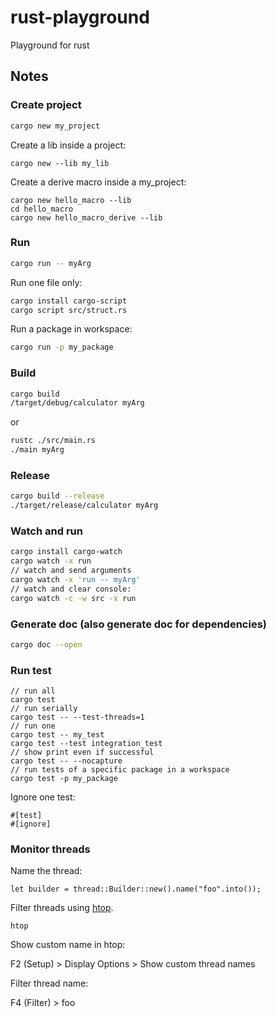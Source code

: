 # rust-playground

Playground for rust

## Notes

### Create project

```bash
cargo new my_project
```

Create a lib inside a project:

```
cargo new --lib my_lib
```

Create a derive macro inside a my_project:

```
cargo new hello_macro --lib
cd hello_macro
cargo new hello_macro_derive --lib
```

### Run

```bash
cargo run -- myArg
```

Run one file only:

```bash
cargo install cargo-script
cargo script src/struct.rs
```

Run a package in workspace:

```bash
cargo run -p my_package
```

### Build

```bash
cargo build
/target/debug/calculator myArg
```

or

```bash
rustc ./src/main.rs
./main myArg
```

### Release

```bash
cargo build --release
./target/release/calculator myArg
```

### Watch and run

```bash
cargo install cargo-watch
cargo watch -x run
// watch and send arguments
cargo watch -x 'run -- myArg'
// watch and clear console:
cargo watch -c -w src -x run
```

### Generate doc (also generate doc for dependencies)

```bash
cargo doc --open
```

### Run test

```
// run all
cargo test
// run serially
cargo test -- --test-threads=1
// run one
cargo test -- my_test
cargo test --test integration_test
// show print even if successful
cargo test -- --nocapture
// run tests of a specific package in a workspace
cargo test -p my_package
```

Ignore one test:

```
#[test]
#[ignore]
```

### Monitor threads

Name the thread:

```
let builder = thread::Builder::new().name("foo".into());
```

Filter threads using [htop](https://htop.dev/).

```
htop
```

Show custom name in htop:

F2 (Setup) > Display Options > Show custom thread names

Filter thread name:

F4 (Filter) > foo
